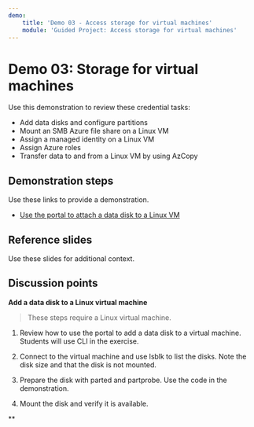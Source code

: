 ```yaml
---
demo:
    title: 'Demo 03 - Access storage for virtual machines'
    module: 'Guided Project: Access storage for virtual machines'
---
```


# Demo 03: Storage for virtual machines

Use this demonstration to review these credential tasks:
+ Add data disks and configure partitions  
+ Mount an SMB Azure file share on a Linux VM 
+ Assign a managed identity on a Linux VM 
+ Assign Azure roles 
+ Transfer data to and from a Linux VM by using AzCopy 

## Demonstration steps

Use these links to provide a demonstration.

+ [Use the portal to attach a data disk to a Linux VM](https://learn.microsoft.com/azure/virtual-machines/linux/attach-disk-portal)

## Reference slides

Use these slides for additional context. 
    


## Discussion points

**Add a data disk to a Linux virtual machine**

>These steps require a Linux virtual machine. 

1. Review how to use the portal to add a data disk to a virtual machine. Students will use CLI in the exercise.

1. Connect to the virtual machine and use lsblk to list the disks. Note the disk size and that the disk is not mounted.

1. Prepare the disk with parted and partprobe. Use the code in the demonstration.

1. Mount the disk and verify it is available.

**
